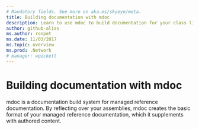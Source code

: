```yaml
---
# Mandatory fields. See more on aka.ms/skyeye/meta.
title: Building documentation with mdoc 
description: Learn to use mdoc to build documentation for your class library.
author: github-alias
ms.author: ronpet
ms.date: 11/03/2017
ms.topic: overview
ms.prod: .Network
# manager: wpickett
---
```

# Building documentation with mdoc

mdoc is a documentation build system for managed reference documentation. By reflecting over your assemblies, mdoc creates the basic format of your managed reference documentation, which it supplements with authored content. 

